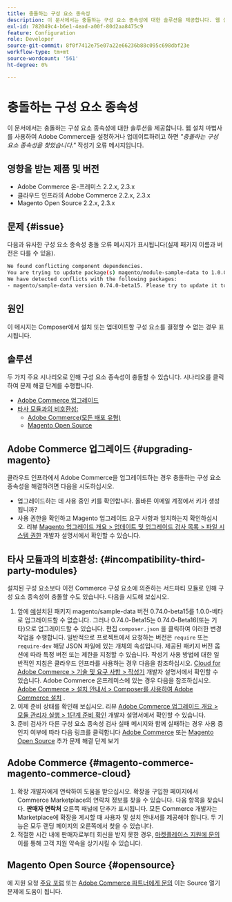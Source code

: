 ```yaml
---
title: 충돌하는 구성 요소 종속성
description: 이 문서에서는 충돌하는 구성 요소 종속성에 대한 솔루션을 제공합니다. 웹 설정 마법사를 사용하여 Adobe Commerce을 설정하거나 업데이트하려고 하면 *"충돌하는 구성 요소 종속성을 발견했습니다"* 작성기 오류 메시지가 표시됩니다.
exl-id: 782049c4-b6e1-4ead-a00f-80d2aa8475c9
feature: Configuration
role: Developer
source-git-commit: 8f0f7412e75e07a22e66236b88c095c698dbf23e
workflow-type: tm+mt
source-wordcount: '561'
ht-degree: 0%

---
```


# 충돌하는 구성 요소 종속성

이 문서에서는 충돌하는 구성 요소 종속성에 대한 솔루션을 제공합니다. 웹 설치 마법사를 사용하여 Adobe Commerce을 설정하거나 업데이트하려고 하면 *&quot;충돌하는 구성 요소 종속성을 찾았습니다.&quot;* 작성기 오류 메시지입니다.

## 영향을 받는 제품 및 버전

* Adobe Commerce 온-프레미스 2.2.x, 2.3.x
* 클라우드 인프라의 Adobe Commerce 2.2.x, 2.3.x
* Magento Open Source 2.2.x, 2.3.x


## 문제 {#issue}

다음과 유사한 구성 요소 종속성 충돌 오류 메시지가 표시됩니다(실제 패키지 이름과 버전은 다를 수 있음).

```bash
We found conflicting component dependencies.
You are trying to update package(s) magento/module-sample-data to 1.0.0-beta
We have detected conflicts with the following packages:
- magento/sample-data version 0.74.0-beta15. Please try to update it to one of the following package versions: 0.74.0-beta16, 0.74.0-beta14, 0.74.0-beta13, 0.74.0-beta12, 0.74.0-beta11, 0.74.0-beta10, 0.74.0-beta9, 0.74.0-beta8, 0.74.0-beta7
```

## 원인

이 메시지는 Composer에서 설치 또는 업데이트할 구성 요소를 결정할 수 없는 경우 표시됩니다.

## 솔루션

두 가지 주요 시나리오로 인해 구성 요소 종속성이 충돌할 수 있습니다. 시나리오를 클릭하여 문제 해결 단계를 수행합니다.

* [Adobe Commerce 업그레이드](#upgrading-magento)
* [타사 모듈과의 비호환성:](#incompatibility-third-party-modules)
   * [Adobe Commerce(모든 배포 유형)](#magento-commerce-magento-commerce-cloud)
   * [Magento Open Source](#opensource)

## Adobe Commerce 업그레이드 {#upgrading-magento}

클라우드 인프라에서 Adobe Commerce을 업그레이드하는 경우 충돌하는 구성 요소 종속성을 해결하려면 다음을 시도하십시오.

* 업그레이드하는 데 사용 중인 키를 확인합니다. 올바른 이메일 계정에서 키가 생성됩니까?
* 사용 권한을 확인하고 Magento 업그레이드 요구 사항과 일치하는지 확인하십시오. 리뷰 [Magento 업그레이드 개요 > 업데이트 및 업그레이드 검사 목록 > 파일 시스템 권한](https://devdocs.magento.com/guides/v2.3/comp-mgr/prereq/prereq_compman-checklist.html#perms) 개발자 설명서에서 확인할 수 있습니다.

## 타사 모듈과의 비호환성: {#incompatibility-third-party-modules}

설치된 구성 요소보다 이전 Commerce 구성 요소에 의존하는 서드파티 모듈로 인해 구성 요소 종속성이 충돌할 수도 있습니다. 다음을 시도해 보십시오.

1. 앞에 [예](#issue)설치된 패키지 magento/sample-data 버전 0.74.0-beta15를 1.0.0-베타로 업그레이드할 수 없습니다. 그러나 0.74.0-Beta15는 0.74.0-Beta16(또는 기타)으로 업그레이드할 수 있습니다. 편집 `composer.json` 을 클릭하여 이러한 변경 작업을 수행합니다. 일반적으로 프로젝트에서 요청하는 버전은 `require` 또는 `require-dev` 해당 JSON 파일에 있는 개체의 속성입니다. 제공된 패키지 버전 옵션에 따라 특정 버전 또는 제한을 지정할 수 있습니다. 작성기 사용 방법에 대한 일반적인 지침은 클라우드 인프라를 사용하는 경우 다음을 참조하십시오. [Cloud for Adobe Commerce > 기술 및 요구 사항 > 작성기](https://devdocs.magento.com/cloud/reference/cloud-composer.html#files) 개발자 설명서에서 확인할 수 있습니다. Adobe Commerce 온프레미스에 있는 경우 다음을 참조하십시오. [Adobe Commerce > 설치 안내서 > Composer를 사용하여 Adobe Commerce 설치](https://devdocs.magento.com/guides/v2.4/install-gde/composer.html) .
1. 이제 준비 상태를 확인해 보십시오. 리뷰 [Adobe Commerce 업그레이드 개요 > 모듈 관리자 실행 > 1단계 준비 확인](https://devdocs.magento.com/guides/v2.3/comp-mgr/module-man/compman-readiness.html) 개발자 설명서에서 확인할 수 있습니다.
1. 준비 검사가 다른 구성 요소 종속성 검사 실패 메시지와 함께 실패하는 경우 사용 중인지 여부에 따라 다음 링크를 클릭합니다 [Adobe Commerce](#magento-commerce-magento-commerce-cloud) 또는 [Magento Open Source](#opensource) 추가 문제 해결 단계 보기

## Adobe Commerce {#magento-commerce-magento-commerce-cloud}

1. 확장 개발자에게 연락하여 도움을 받으십시오. 확장을 구입한 페이지에서 Commerce Marketplace의 연락처 정보를 찾을 수 있습니다. 다음 항목을 찾습니다. **판매자 연락처** 오른쪽 패널에 단추가 표시됩니다. 모든 Commerce 개발자는 Marketplace에 확장을 게시할 때 사용자 및 설치 안내서를 제공해야 합니다. 두 기능은 모두 랜딩 페이지의 오른쪽에서 찾을 수 있습니다.
1. 적절한 시간 내에 판매자로부터 회신을 받지 못한 경우, [마켓플레이스 지원에 문의](mailto:commercemarketplacesupport@adobe.com) 이를 통해 고객 지원 약속을 상기시킬 수 있습니다.

## Magento Open Source {#opensource}

에 지원 요청 [주요 포럼](https://community.magento.com/) 또는 [Adobe Commerce 파트너에게 문의](https://magento.com/find-a-partner) 이는 Source 열기 문제에 도움이 됩니다.
